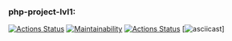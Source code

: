 ### php-project-lvl1:
[![Actions Status](https://github.com/Tayberi/php-project-lvl1/workflows/hexlet-check/badge.svg)](https://github.com/Tayberi/php-project-lvl1/actions)
[![Maintainability](https://api.codeclimate.com/v1/badges/a99a88d28ad37a79dbf6/maintainability)](https://codeclimate.com/github/codeclimate/codeclimate/maintainability)
[![Actions Status](https://github.com/Tayberi/php-project-lvl1/workflows/PHP%20CI/badge.svg)](https://github.com/Tayberi/php-project-lvl1/actions)
[![asciicast](https://asciinema.org/a/yw3hpyVZPbzUtzWN44iinAt2c)]
